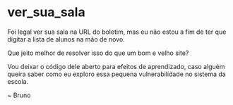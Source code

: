 # ver_sua_sala

Foi legal ver sua sala na URL do boletim, mas eu não estou a fim de ter que digitar a lista de alunos na mão de novo.

Que jeito melhor de resolver isso do que um bom e velho site?

Vou deixar o código dele aberto para efeitos de aprendizado, caso alguém queira saber como eu exploro essa pequena vulnerabilidade no sistema da escola.

~ Bruno
